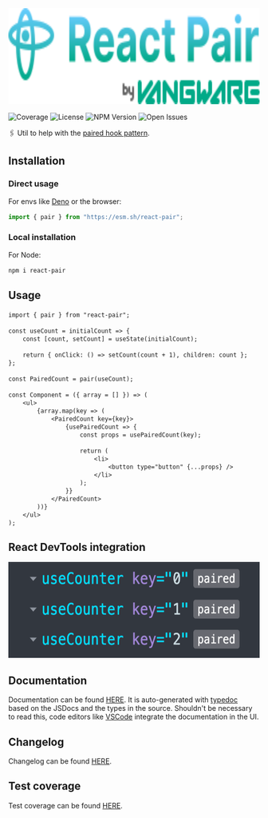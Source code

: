 <img id="logo" alt="React Pair by Vangware" src="./logo.svg" height="192" />

![Coverage][coverage-badge] ![License][license-badge]
![NPM Version][npm-version-badge] ![Open Issues][open-issues-badge]

🖇️ Util to help with the [paired hook pattern][article].

## Installation

### Direct usage

For envs like [Deno][deno] or the browser:

```js
import { pair } from "https://esm.sh/react-pair";
```

### Local installation

For Node:

```sh
npm i react-pair
```

## Usage

```tsx
import { pair } from "react-pair";

const useCount = initialCount => {
	const [count, setCount] = useState(initialCount);

	return { onClick: () => setCount(count + 1), children: count };
};

const PairedCount = pair(useCount);

const Component = ({ array = [] }) => (
	<ul>
		{array.map(key => (
			<PairedCount key={key}>
				{usePairedCount => {
					const props = usePairedCount(key);

					return (
						<li>
							<button type="button" {...props} />
						</li>
					);
				}}
			</PairedCount>
		))}
	</ul>
);
```

## React DevTools integration

<center>
	<img alt="React DevTools screenshot" src="./devtools.png" height="192" />
</center>

## Documentation

Documentation can be found [HERE][documentation]. It is auto-generated with
[typedoc][typedoc] based on the JSDocs and the types in the source. Shouldn't be
necessary to read this, code editors like [VSCode][vscode] integrate the
documentation in the UI.

## Changelog

Changelog can be found [HERE][changelog].

## Test coverage

Test coverage can be found [HERE][coverage].

<!-- Reference -->

[article]: https://lukeshiru.dev/articles/the-paired-hook-pattern
[changelog]: https://github.com/vangware/react-pair/blob/main/CHANGELOG.md
[coverage-badge]:
	https://img.shields.io/coveralls/github/vangware/react-pair.svg?style=for-the-badge&labelColor=666&color=0a8&link=https://coveralls.io/github/vangware/react-pair
[coverage]: https://coveralls.io/github/vangware/react-pair
[deno]: https://deno.land/
[documentation]: https://react-pair.vangware.com
[license-badge]:
	https://img.shields.io/npm/l/react-pair.svg?style=for-the-badge&labelColor=666&color=0a8&link=https://github.com/vangware/react-pair/blob/main/LICENSE
[npm-version-badge]:
	https://img.shields.io/npm/v/react-pair.svg?style=for-the-badge&labelColor=666&color=0a8&link=https://npm.im/react-pair
[open-issues-badge]:
	https://img.shields.io/github/issues/vangware/react-pair.svg?style=for-the-badge&labelColor=666&color=0a8&link=https://github.com/vangware/react-pair/issues
[typedoc]: https://typedoc.org/
[vangware]: https://vangware.com
[vscode]: https://code.visualstudio.com/
